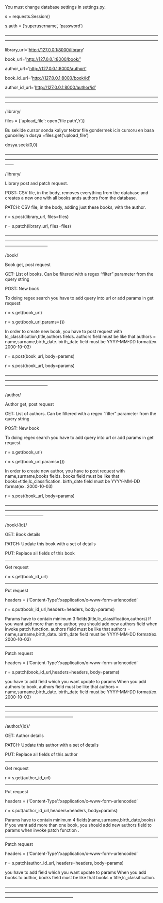 You must change database settings in settings.py.

s = requests.Session()

s.auth = (‘superusername’, ‘password’)

————————————————————————————————————————————————————————————————————————

library_url='http://127.0.0.1:8000/library'

book_url='http://127.0.0.1:8000/book/’

author_url='http://127.0.0.1:8000/author/’

book_id_url='http://127.0.0.1:8000/book/id’

author_id_url='http://127.0.0.1:8000/author/id’


————————————————————————————————————————————————————————————————————————

/library/

files = {'upload_file': open(‘file path’,’r’)}

Bu sekilde cursor sonda kaliyor tekrar file gondermek icin cursoru en basa guncelleyin
dosya =files.get('upload_file')
 
dosya.seek(0,0)


——————————————————————————————————————————————————————————————————————————

/library/

Library post and patch request.

POST: CSV file, in the body, removes everything from the database and creates a new one with all books ands authors from the database.

PATCH: CSV file, in the body, adding just these books, with the author.

r = s.post(library_url, files=files)

r = s.patch(library_url, files=files)


——————————————————————————————————————————————————————————————————————————————————

/book/

Book get, post request

GET: List of books. Can be filtered with a regex “filter” parameter from the query string

POST: New book

To doing regex search you have to add query into url or add params in get request

r = s.get(book_url)

r = s.get(book_url,params={})

In order to create new book, you have to post request with lc_classification,title,authors fields. authors field must be like that authors = name,surname,birth_date. birth_date field must be YYYY-MM-DD format(ex. 2000-10-03)

r = s.post(book_url, body=params)

r = s.post(book_url, body=params)


——————————————————————————————————————————————————————————————————————————————————

/author/

Author get, post request

GET: List of authors. Can be filtered with a regex “filter” parameter from the query string

POST: New book

To doing regex search you have to add query into url or add params in get request

r = s.get(book_url)

r = s.get(book_url,params={})

In order to create new author, you have to post request with name,surname,books fields. books field must be like that books=title,lc_classification. birth_date field must be YYYY-MM-DD format(ex. 2000-10-03)

r = s.post(book_url, body=params)

—————————————————————————————————————————————————————————————————————————————————

/book/{id}/

GET: Book details

PATCH: Update this book with a set of details

PUT: Replace all fields of this book
************************************************************

Get request

r = s.get(book_id_url)

******************************************************

Put request

headers = {‘Content-Type’:’xapplication/x-www-form-urlencoded’

r = s.put(book_id_url,headers=headers, body=params)

Params have to contain minimum 3 fields(title,lc_classification,authors)
If you want add more than one author, you should add new authors field when invoke patch function. authors field must be like that authors = name,surname,birth_date. birth_date field must be YYYY-MM-DD format(ex. 2000-10-03)


************************************************************

Patch request

headers = {‘Content-Type’:’xapplication/x-www-form-urlencoded’

r = s.patch(book_id_url,headers=headers, body=params)

you have to add field which you want update to params
When you add authors to book, authors field must be like that authors = name,surname,birth_date. birth_date field must be YYYY-MM-DD format(ex. 2000-10-03)

————————————————————————————————————————————————————————————————————————————————————————

/author/{id}/

GET: Author details

PATCH: Update this author with a set of details

PUT: Replace all fields of this author

************************************************************

Get request

r = s.get(author_id_url)

******************************************************

Put request

headers = {‘Content-Type’:’xapplication/x-www-form-urlencoded’

r = s.put(author_id_url,headers=headers, body=params)

Params have to contain minimum 4 fields(name,surname,birth_date,books)
If you want add more than one book, you should add new authors field to params when invoke patch function .

************************************************************

Patch request


headers = {‘Content-Type’:’xapplication/x-www-form-urlencoded’

r = s.patch(author_id_url, headers=headers, body=params)

you have to add field which you want update to params
When you add books to author, books field must be like that books = title,lc_classification.

————————————————————————————————————————————————————————————————————————————————————————